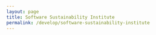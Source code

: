 ```yaml
---
layout: page
title: Software Sustainability Institute
permalink: /develop/software-sustainability-institute
---
```

